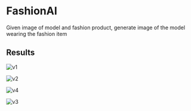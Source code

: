 # FashionAI
Given image of model and fashion product, generate image of the model wearing the fashion item

## Results

![v1](https://github.com/ponderbot-analytics/FashionAI/assets/163169121/54c8d5e0-183e-4c7d-b8c9-9cb190be556e)   

![v2](https://github.com/ponderbot-analytics/FashionAI/assets/163169121/b840e9f7-0a40-4997-9b98-c8ed872ad44a)   

![v4](https://github.com/ponderbot-analytics/FashionAI/assets/163169121/d3134cf0-3af1-45fb-8b47-a92ae0d906e0)   

![v3](https://github.com/ponderbot-analytics/FashionAI/assets/163169121/6fbeff2c-578f-426c-90e4-128fe2082ce8)   






